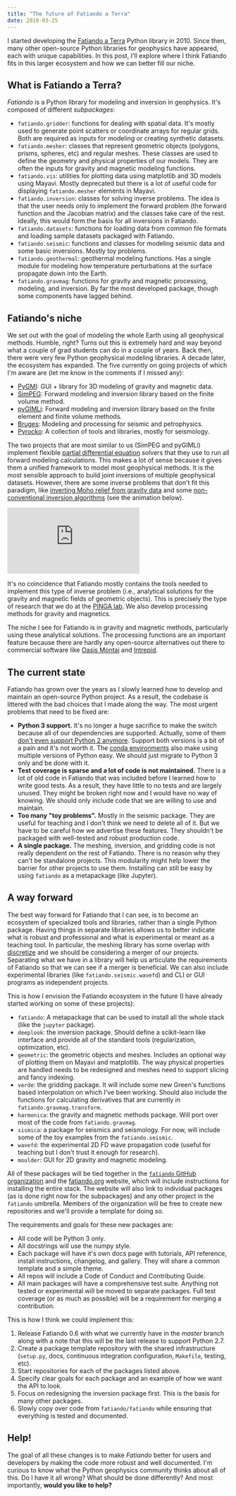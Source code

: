 ```yaml
---
title: "The future of Fatiando a Terra"
date: 2018-03-25
---
```


I started developing the [Fatiando a Terra](http://www.fatiando.org) Python
library in 2010.
Since then, many other open-source Python libraries for geophysics have
appeared, each with unique capabilities.
In this post, I'll explore where I think Fatiando fits in this larger
ecosystem and how we can better fill our niche.


## What is Fatiando a Terra?

*Fatiando* is a Python library for modeling and inversion in geophysics.
It's composed of different *subpackages*:

* `fatiando.gridder`: functions for dealing with spatial data. It's mostly used
  to generate point scatters or coordinate arrays for regular grids. Both are
  required as inputs for modeling or creating synthetic datasets.
* `fatiando.mesher`: classes that represent geometric objects (polygons,
  prisms, spheres, etc) and regular meshes. These
  classes are used to define the geometry and physical properties of our
  models. They are often the inputs for gravity and magnetic modeling
  functions.
* `fatiando.vis`: utilities for plotting data using matplotlib and 3D models
  using Mayavi. Mostly deprecated but there is a lot of useful code for
  displaying `fatiando.mesher` elements in Mayavi.
* `fatiando.inversion`: classes for solving inverse problems. The idea is that
  the user needs only to implement the forward problem (the forward function
  and the Jacobian matrix) and the classes take care of the rest. Ideally, this
  would form the basis for all inversions in Fatiando.
* `fatiando.datasets`: functions for loading data from common file formats and
  loading sample datasets packaged with Fatiando.
* `fatiando.seismic`: functions and classes for modeling seismic data and some
  basic inversions. Mostly toy problems.
* `fatiando.geothermal`: geothermal modeling functions. Has a single module for
  modeling how temperature perturbations at the surface propagate down into the
  Earth.
* `fatiando.gravmag`: functions for gravity and magnetic processing, modeling,
  and inversion. By far the most developed package, though some components have
  lagged behind.


## Fatiando's niche

We set out with the goal of modeling the whole Earth using all geophysical
methods.
Humble, right?
Turns out this is extremely hard and way beyond what a couple of grad students
can do in a couple of years.
Back then, there were very few Python geophysical modeling libraries.
A decade later, the ecosystem has expanded.
The five currently on going projects of which I'm aware are (let me
know in the comments if I missed any):

* [PyGMI](https://github.com/Patrick-Cole/pygmi): GUI + library for 3D modeling
  of gravity and magnetic data.
* [SimPEG](http://simpeg.xyz/): Forward modeling and inversion library based on
  the finite volume method.
* [pyGIMLi](https://www.pygimli.org/): Forward modeling and inversion library
  based on the finite element and finite volume methods.
* [Bruges](https://github.com/agile-geoscience/bruges): Modeling and processing
  for seismic and petrophysics.
* [Pyrocko](https://pyrocko.org): A collection of tools and libraries, mostly
  for seismology.

The two projects that are most similar to us (SimPEG and pyGIMLi) implement
flexible
[partial differential equation](https://en.wikipedia.org/wiki/Partial_differential_equation)
solvers that they use to run all forward modeling calculations.
This makes a lot of sense because it gives them a unified framework to model
most geophysical methods.
It is the most sensible approach to build joint inversions of multiple
geophysical datasets.
However, there are some inverse problems that don't fit this paradigm, like
[inverting Moho relief from gravity data](/publications)
and some [non-conventional inversion algorithms](/publications)
(see the animation below).

<div class="ratio ratio-16x9 mb-3">
<iframe src="https://widgets.figshare.com/articles/91469/embed?show_title=0" frameborder="0"></iframe>
</div>

It's no coincidence that Fatiando mostly contains the tools needed to implement
this type of inverse problem (i.e., analytical solutions for the gravity and
magnetic fields of geometric objects).
This is precisely the type of research that we do at the
[PINGA lab](http://www.pinga-lab.org/).
We also develop processing methods for gravity and magnetics.

The niche I see for Fatiando is in gravity and magnetic methods, particularly
using these analytical solutions.
The processing functions are an important feature because there are hardly any
open-source alternatives out there to commercial software like
[Oasis Montaj](http://www.geosoft.com/)
and [Intrepid](https://www.intrepid-geophysics.com/).


## The current state

Fatiando has grown over the years as I slowly learned how to develop and
maintain an open-source Python project.
As a result, the codebase is littered with the bad choices that I made along
the way.
The most urgent problems that need to be fixed are:

* **Python 3 support.** It's no longer a huge sacrifice to make the switch
  because all of our dependencies are supported. Actually, some of them [don't
  even support Python 2 anymore](https://python3statement.org/). Support both
  versions is a bit of a pain and it's not worth it. The [conda
  environments](https://conda.io/docs/using/envs.html) also make using multiple
  versions of Python easy. We should just migrate to Python 3 only and be done
  with it.
* **Test coverage is sparse and a lot of code is not maintained.**
  There is a lot of old code in Fatiando that was included before I learned how
  to write good tests. As a result, they have little to no tests and are
  largely unused. They might be broken right now and I would have no way of
  knowing.
  We should only include code that we are willing to use and maintain.
* **Too many "toy problems".** Mostly in the seismic package. They are
  useful for teaching and I don't think we need to delete all of it. But we
  have to be careful how we advertise these features. They shouldn't be
  packaged with well-tested and robust production code.
* **A single package.** The meshing, inversion, and gridding code is not really
  dependent on the rest of Fatiando. There is no reason why they can't be
  standalone projects. This modularity might help lower the barrier for other
  projects to use them. Installing can still be easy by using `fatiando` as a
  metapackage (like Jupyter).


## A way forward

The best way forward for Fatiando that I can see, is to become an ecosystem of
specialized tools and libraries, rather than a single Python package.
Having things in separate libraries allows us to better indicate what is robust
and professional and what is experimental or meant as a teaching tool.
In particular, the meshing library has some overlap with
[discretize](https://github.com/simpeg/discretize) and we should be considering
a merger of our projects.
Separating what we have in a library will help us articulate the
requirements of Fatiando so that we can see if a merger is beneficial.
We can also include experimental libraries (like `fatiando.seismic.wavefd`) and
CLI or GUI programs as independent projects.

This is how I envision the Fatiando ecosystem in the future (I have already
started working on some of these projects):

* `fatiando`: A metapackage that can be used to install all the whole stack
  (like the `jupyter` package).
* `deeplook`: the inversion package. Should define a scikit-learn like
  interface and provide all of the standard tools (regularization,
  optimization, etc).
* `geometric`: the geometric objects and meshes. Includes an optional way of
  plotting them on Mayavi and matplotlib. The way physical properties are
  handled needs to be redesigned and meshes need to support slicing and fancy
  indexing.
* `verde`: the gridding package. It will include some new Green's functions based
  interpolation on which I've been working. Should also include the functions
  for calculating derivatives that are currently in `fatiando.gravmag.transform`.
* `harmonica`: the gravity and magnetic methods package. Will port over most of
  the code from `fatiando.gravmag`.
* `sismica`: a package for seismics and seismology. For now, will include some
  of the toy examples from the `fatiando.seismic`.
* `wavefd`: the experimental 2D FD wave propagation code (useful for teaching
  but I don't trust it enough for research).
* `moulder`: GUI for 2D gravity and magnetic modeling.

All of these packages will be tied together in the
[`fatiando` GitHub organization](https://github.com/fatiando/)
and the [fatiando.org](http://www.fatiando.org/) website, which will include
instructions for installing the entire stack.
The website will also link to individual packages (as is done right now for the
subpackages) and any other project in the `fatiando` umbrella.
Members of the organization will be free to create new repositories and we'll
provide a template for doing so.

The requirements and goals for these new packages are:

* All code will be Python 3 only.
* All docstrings will use the numpy style.
* Each package will have it's own docs page with tutorials,
  API reference, install instructions, changelog, and gallery. They will share
  a common template and a simple theme.
* All repos will include a Code of Conduct and Contributing Guide.
* All main packages will have a comprehensive test suite. Anything not tested
  or experimental will be moved to separate packages. Full test coverage (or as
  much as possible) will be a requirement for merging a contribution.

This is how I think we could implement this:

1. Release Fatiando 0.6 with what we currently have in the *master* branch
   along with a note that this will be the last release to support Python 2.7.
2. Create a package template repository with the shared infrastructure
   (`setup.py`, docs, continuous integration configuration, `Makefile`,
   testing, etc).
3. Start repositories for each of the packages listed above.
4. Specify clear goals for each package and an example of how we want the
   API to look.
5. Focus on redesigning the inversion package first. This is the basis for many
   other packages.
6. Slowly copy over code from `fatiando/fatiando` while ensuring that
   everything is tested and documented.


## Help!

The goal of all these changes is to make *Fatiando* better for users and
developers by making the code more robust and well documented.
I'm curious to know what the Python geophysics community thinks about all of
this.
Do I have it all wrong?
What should be done differently?
And most importantly, **would you like to help?**
